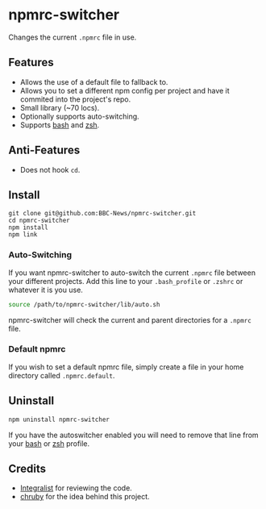 # npmrc-switcher

Changes the current `.npmrc` file in use.

## Features

* Allows the use of a default file to fallback to.
* Allows you to set a different npm config per project and have it commited into the project's repo.
* Small library (~70 locs).
* Optionally supports auto-switching.
* Supports [bash] and [zsh].

## Anti-Features

* Does not hook `cd`.

## Install

    git clone git@github.com:BBC-News/npmrc-switcher.git
    cd npmrc-switcher
    npm install
    npm link

### Auto-Switching

If you want npmrc-switcher to auto-switch the current `.npmrc` file
between your different projects. Add this line to your `.bash_profile` or `.zshrc` or whatever it is you use.

``` bash
source /path/to/npmrc-switcher/lib/auto.sh
```

npmrc-switcher will check the current and parent directories for a `.npmrc` file.

### Default npmrc

If you wish to set a default npmrc file, simply create a file in your home directory called `.npmrc.default`.

## Uninstall

``` bash
npm uninstall npmrc-switcher
```

If you have the autoswitcher enabled you will need to remove that line from your [bash] or [zsh] profile.


## Credits

* [Integralist](https://github.com/integralist) for reviewing the code.
* [chruby](https://github.com/postmodern/chruby) for the idea behind this project.

[bash]: http://www.gnu.org/software/bash/
[zsh]: http://www.zsh.org/